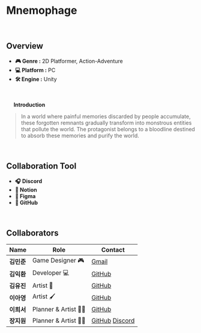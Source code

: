# Mnemophage
<br>

## Overview
- **🎮 Genre :** 2D Platformer, Action-Adventure
- **💻 Platform :** PC
- **🛠 Engine :** Unity
<br>

&nbsp;&nbsp;&nbsp;&nbsp; **Introduction**
> In a world where painful memories discarded by people accumulate, these forgotten remnants gradually transform into monstrous entities that pollute the world. The protagonist belongs to a bloodline destined to absorb these memories and purify the world.</p>
<br>

## Collaboration Tool
- **🎧 Discord** 
- **📝 Notion** 
- **🎨 Figma**
- **🐙 GitHub** 

<br>

## Collaborators  

| Name | Role | Contact |
|------|------|--------|
| **김민준** | Game Designer 🎮 | [Gmail](https://github.com/username1) |
| **김익환** | Developer 💻 | [GitHub](https://github.com/username2) |
| **김유진** | Artist 🎨 | [GitHub](https://github.com/username3) |
| **이아영** | Artist 🖌️ | [GitHub](https://github.com/username4) |
| **이희서** | Planner & Artist 📜🎨 | [GitHub](https://github.com/username5) |
| **장지원** | Planner & Artist 📜🎨 | [GitHub](https://github.com/aspyn04) [Discord](https://www.discord.com/users/826455342350073887) |
